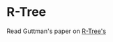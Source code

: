 R-Tree
======

Read Guttman's paper on [R-Tree's](http://delivery.acm.org/10.1145/610000/602266/p47-guttman.pdf?ip=97.77.46.117&id=602266&acc=ACTIVE%20SERVICE&key=F82E6B88364EF649%2E75B9FB8B7F075F35%2E4D4702B0C3E38B35%2E4D4702B0C3E38B35&CFID=770837944&CFTOKEN=73963258&__acm__=1496690474_fdf8a06050c2c814322a3a2602933355)

